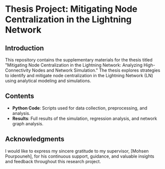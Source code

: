 # Thesis Project: Mitigating Node Centralization in the Lightning Network

## Introduction

This repository contains the supplementary materials for the thesis titled "Mitigating Node Centralization in the Lightning Network: Analyzing High-Connectivity Nodes and Network Simulation." The thesis explores strategies to identify and mitigate node centralization in the Lightning Network (LN) using analytical modeling and simulations.

## Contents

- **Python Code**: Scripts used for data collection, preprocessing, and analysis.
- **Results**: Full results of the simulation, regression analysis, and network graph analysis.

## Acknowledgments

I would like to express my sincere gratitude to my supervisor, [Mohsen Pourpouneh], for his continuous support, guidance, and valuable insights and feedback throughout this research project.

